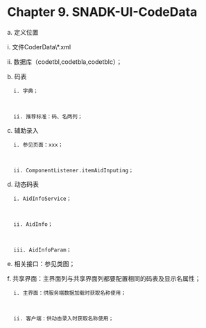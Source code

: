 # Chapter 9. SNADK-UI-CodeData

a. 定义位置

  i. 文件CoderData\\\*.xml







  ii. 数据库（codetbl,codetbla,codetblc）；

b. 码表

```
  i. 字典；



  ii. 推荐标准：码、名两列；
```

c. 辅助录入

```
  i. 参见页面：xxx；



  ii. ComponentListener.itemAidInputing；
```

d. 动态码表

```
  i. AidInfoService；



  ii. AidInfo；



  iii. AidInfoParam；
```

e. 相关接口：参见类图；

f. 共享界面：主界面列与共享界面列都要配置相同的码表及显示名属性；

```
  i. 主界面：供服务端数据加载时获取名称使用；



  ii. 客户端：供动态录入时获取名称使用；
```



